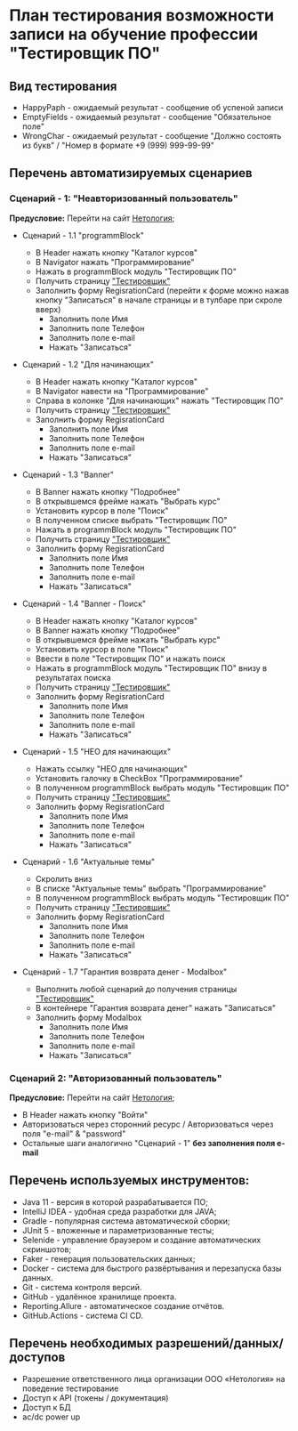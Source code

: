 # План тестирования возможности записи на обучение профессии "Тестировщик ПО"
## Вид тестирования
* HappyPaph - ожидаемый результат - сообщение об успеной записи
* EmptyFields - ожидаемый результат - сообщение "Обязательное поле"
* WrongChar - ожидаемый результат - сообщение "Должно состоять из букв" / "Номер в формате +9 (999) 999-99-99"

## Перечень автоматизируемых сценариев 
### Сценарий - 1: "Неавторизованный пользователь"  
**Предусловие:**  Перейти на сайт [Нетология](https://netology.ru/);

* Сценарий - 1.1 "programmBlock"
   * В Header нажать кнопку "Каталог курсов"
   * В Navigator нажать "Программирование"
   * Нажать в programmBlock модуль "Тестировщик ПО" 
   * Получить страницу ["Тестировщик"](https://netology.ru/programs/qa)
   * Заполнить форму RegisrationCard (перейти к форме можно нажав кнопку "Записаться" в начале страницы и в тулбаре при скроле вверх)
      *  Заполнить поле Имя
      *  Заполнить поле Телефон
      *  Заполнить поле e-mail
      *  Нажать "Записаться"

* Сценарий - 1.2 "Для начинающих"
   * В Header нажать кнопку "Каталог курсов"
   * В Navigator навести на "Программирование"
   * Справа в колонке "Для начинающих" нажать "Тестировщик ПО" 
   * Получить страницу ["Тестировщик"](https://netology.ru/programs/qa)
   * Заполнить форму RegisrationCard
      *  Заполнить поле Имя
      *  Заполнить поле Телефон
      *  Заполнить поле e-mail
      *  Нажать "Записаться"

* Сценарий - 1.3 "Banner"
   * В Banner нажать кнопку "Подробнее"
   * В открывшемся фрейме нажать "Выбрать курс"
   * Установить курсор в поле "Поиск"
   * В полученном списке выбрать "Тестировщик ПО"
   * Нажать в programmBlock модуль "Тестировщик ПО"
   * Получить страницу ["Тестировщик"](https://netology.ru/programs/qa)
   * Заполнить форму RegisrationCard
      *  Заполнить поле Имя
      *  Заполнить поле Телефон
      *  Заполнить поле e-mail
      *  Нажать "Записаться" 

* Сценарий - 1.4 "Banner - Поиск"
   * В Header нажать кнопку "Каталог курсов"
   * В Banner нажать кнопку "Подробнее"
   * В открывшемся фрейме нажать "Выбрать курс"
   * Установить курсор в поле "Поиск"
   * Ввести в поле "Тестировщик ПО" и нажать поиск
   * Нажать в programmBlock модуль "Тестировщик ПО" внизу в результатах поиска 
   * Получить страницу ["Тестировщик"](https://netology.ru/programs/qa)
   * Заполнить форму RegisrationCard
      *  Заполнить поле Имя
      *  Заполнить поле Телефон
      *  Заполнить поле e-mail
      *  Нажать "Записаться"

* Сценарий - 1.5 "НЕО для начинающих"
   * Нажать ссылку "НЕО для начинающих"
   * Установить галочку в CheckBox "Программирование"
   * В полученном programmBlock выбрать модуль "Тестировщик ПО"
   * Получить страницу ["Тестировщик"](https://netology.ru/programs/qa)
   * Заполнить форму RegisrationCard
      *  Заполнить поле Имя
      *  Заполнить поле Телефон
      *  Заполнить поле e-mail
      *  Нажать "Записаться"

* Сценарий - 1.6 "Актуальные темы"
   * Скролить вниз
   * В списке "Актуальные темы" выбрать "Программирование"
   * В полученном programmBlock выбрать модуль "Тестировщик ПО"
   * Получить страницу ["Тестировщик"](https://netology.ru/programs/qa)
   * Заполнить форму RegisrationCard
      *  Заполнить поле Имя
      *  Заполнить поле Телефон
      *  Заполнить поле e-mail
      *  Нажать "Записаться"
      
* Сценарий - 1.7 "Гарантия возврата денег - Modalbox"
  * Выполнить любой сценарий до получения страницы ["Тестировщик"](https://netology.ru/programs/qa)
  * В контейнере "Гарантия возврата денег" нажать "Записаться"
  * Заполнить форму Modalbox
      *  Заполнить поле Имя
      *  Заполнить поле Телефон
      *  Заполнить поле e-mail
      *  Нажать "Записаться"

### Сценарий 2: "Авторизованный пользователь"
**Предусловие:** Перейти на сайт [Нетология](https://netology.ru/);    
* В Header нажать кнопку "Войти"
* Авторизоваться через сторонний ресурс / Авторизоваться через поля "e-mail" & "password"
* Остальные шаги аналогично "Сценарий - 1" **без заполнения поля e-mail**

## Перечень используемых инструментов:
* Java 11 - версия в которой разрабатывается ПО;
* IntelliJ IDEA - удобная среда разработки для JAVA;
* Gradle - популярная система автоматической сборки;
* JUnit 5 - вложенные и параметризованные тесты;
* Selenide - управление браузером и создание автоматических скриншотов;
* Faker - генерация пользовательских данных;
* Docker - система для быстрого развёртывания и перезапуска базы данных.
* Git - система контроля версий.
* GitHub - удалённое хранилище проекта.
* Reporting.Allure - автоматическое создание отчётов.
* GitHub.Actions - система CI CD.

## Перечень необходимых разрешений/данных/доступов
* Разрешение ответственного лица организации ООО «Нетология» на поведение тестирование
* Доступ к API (токены / документация)
* Доступ к БД
* ac/dc power up


